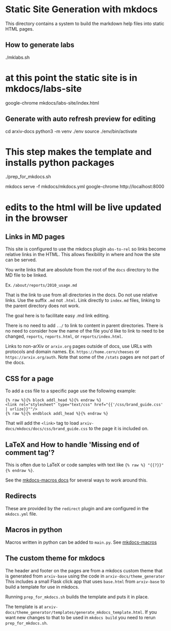 # Static Site Generation with mkdocs
This directory contains a system to build the markdown help files into
static HTML pages.

## How to generate labs
  ./mklabs.sh
  # at this point the static site is in mkdocs/labs-site
  google-chrome mkdocs/labs-site/index.html

## Generate with auto refresh preview for editing
  cd arxiv-docs
  python3 -m venv ./env
  source ./env/bin/activate
  
  # This step makes the template and installs python packages
  ./prep_for_mkdocs.sh
  
  mkdocs serve -f mkdocs/mkdocs.yml
  google-chrome http://localhost:8000
  # edits to the html will be live updated in the browser

## Links in MD pages
This site is configured to use the mkdocs plugin `abs-to-rel` so links
become relative links in the HTML. This allows flexibility in where and
how the site can be served.

You write links that are absolute from the root of the `docs`
directory to the MD file to be linked.

Ex. `/about/reports/2010_usage.md` 

That is the link to use from all directories in the docs. Do not use
relative links. Use the suffix `.md` not `.html`. Link directly to
`index.md` files, linking to the parent directory does not work.

The goal here is to facilitate easy .md link editing. 

There is no need to add `../` to link to content in parent
directories. There is no need to consider how the name of the file
you'd like to link to need to be changed, `reports`, `reports.html`,
or `reports/index.html`.

Links to non-arXiv or `arxiv.org` pages outside of docs, use URLs with
protocols and domain names.  Ex. `https://home.cern/cheeses` or
`https://arxiv.org/auth`. Note that some of the `/stats` pages are not
part of the docs.

## CSS for a page
To add a css file to a specific page use the following example:

    {% raw %}{% block addl_head %}{% endraw %}
    <link rel="stylesheet" type="text/css" href="{{'/css/brand_guide.css' | urlize}}""/>
    {% raw %}{% endblock addl_head %}{% endraw %}

That will add the `<link>` tag to load
`arxiv-docs/mkdocs/docs/css/brand_guide.css` to the page it is
included on.

## LaTeX and How to handle 'Missing end of comment tag'?
This is often due to LaTeX or code samples with text like `{% raw %} "{{?}}" {% endraw %}`.

See the [mkdocs-macros docs](https://mkdocs-macros-plugin.readthedocs.io/en/latest/advanced/#code-blocks-containing-similar-languages) for several ways to work around this.

## Redirects
These are provided by the `redirect` plugin and are configured in the
`mkdocs.yml` file.

## Macros in python
Macros written in python can be added to `main.py`. See
[mkdocs-macros](https://mkdocs-macros-plugin.readthedocs.io/)

## The custom theme for mkdocs
The header and footer on the pages are from a mkdocs custom theme that
is generated from `arxiv-base` using the code in
`arxiv-docs/theme_generator` This includes a small Flask click app
that uses `base.html` from `arxiv-base` to build a template for use in
mkdocs.

Running `prep_for_mkdocs.sh` builds the template and puts it in place.

The template is at
`arxiv-docs/theme_generator/templates/generate_mkdocs_template.html`. If
you want new changes to that to be used in `mkdocs build` you need to
rerun `prep_for_mkdocs.sh`.
